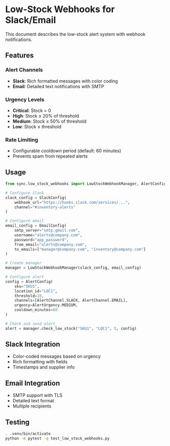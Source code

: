# Low-Stock Webhooks for Slack/Email

This document describes the low-stock alert system with webhook notifications.

## Features

### Alert Channels
- **Slack**: Rich formatted messages with color coding
- **Email**: Detailed text notifications with SMTP

### Urgency Levels
- **Critical**: Stock = 0
- **High**: Stock ≤ 20% of threshold
- **Medium**: Stock ≤ 50% of threshold  
- **Low**: Stock ≤ threshold

### Rate Limiting
- Configurable cooldown period (default: 60 minutes)
- Prevents spam from repeated alerts

## Usage
```python
from sync.low_stock_webhooks import LowStockWebhookManager, AlertConfig, AlertChannel, SlackConfig

# Configure Slack
slack_config = SlackConfig(
    webhook_url="https://hooks.slack.com/services/...",
    channel="#inventory-alerts"
)

# Configure email
email_config = EmailConfig(
    smtp_server="smtp.gmail.com",
    username="alerts@company.com",
    password="app_password",
    from_email="alerts@company.com",
    to_emails=["manager@company.com", "inventory@company.com"]
)

# Create manager
manager = LowStockWebhookManager(slack_config, email_config)

# Configure alert
config = AlertConfig(
    sku="SKU1",
    location_id="LOC1",
    threshold=10,
    channels=[AlertChannel.SLACK, AlertChannel.EMAIL],
    urgency=AlertUrgency.MEDIUM,
    cooldown_minutes=60
)

# Check and send alert
alert = manager.check_low_stock("SKU1", "LOC1", 5, config)
```

## Slack Integration
- Color-coded messages based on urgency
- Rich formatting with fields
- Timestamps and supplier info

## Email Integration
- SMTP support with TLS
- Detailed text format
- Multiple recipients

## Testing
```bash
. .venv/bin/activate
python -m pytest -q test_low_stock_webhooks.py
```

